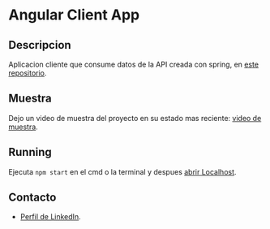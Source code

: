 # Angular Client App

## Descripcion

Aplicacion cliente que consume datos de la API creada con spring, en [este repositorio](https://github.com/FacuConci21/udemy-rest).

## Muestra

Dejo un video de muestra del proyecto en su estado mas reciente: [video de muestra](https://youtu.be/tEyrS0r6D_4).

## Running

Ejecuta `npm start` en el cmd o la terminal y despues [abrir Localhost](http://localhost:4200/).

## Contacto

- [Perfil de LinkedIn](https://www.linkedin.com/in/facundo-ignacio-conci-caceres/).
